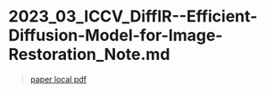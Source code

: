 # 2023_03_ICCV_DiffIR--Efficient-Diffusion-Model-for-Image-Restoration_Note.md

> [paper local pdf](./2023_03_ICCV_DiffIR--Efficient-Diffusion-Model-for-Image-Restoration.pdf)